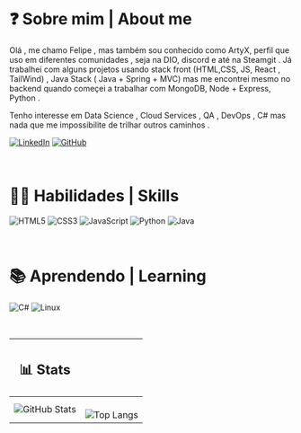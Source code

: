 # ❓ Sobre mim | About me  #

Olá , me chamo Felipe , mas também sou conhecido como ArtyX, perfil que uso em diferentes comunidades , seja na DIO, discord e até na Steamgit . Já trabalhei com alguns projetos usando stack front (HTML,CSS, JS, React , TailWind) , Java Stack ( Java + Spring + MVC)  mas me encontrei mesmo no backend quando começei a trabalhar com MongoDB, Node + Express, Python .

 Tenho interesse em Data Science , Cloud Services , QA , DevOps , C# mas nada que me impossibilite de trilhar outros caminhos .

[![LinkedIn](https://img.shields.io/badge/LinkedIn-000?style=for-the-badge&logo=linkedin&logoColor=0E76A8)](https://www.linkedin.com/in/felipe-e-cardoso/)
[![GitHub](https://img.shields.io/badge/GitHub-000?style=for-the-badge&logo=github&logoColor=white)](https://github.com/ArtyX7)

<br>

# 💪🏻 Habilidades | Skills

![HTML5](https://img.shields.io/badge/HTML5-000?style=for-the-badge&logo=html5)
![CSS3](https://img.shields.io/badge/CSS3-000?style=for-the-badge&logo=css3&logoColor=264CE4)
![JavaScript](https://img.shields.io/badge/JavaScript-000?style=for-the-badge&logo=javascript)
![Python](https://img.shields.io/badge/Python-000?style=for-the-badge&logo=python) 
![Java](https://img.shields.io/badge/Java-000?style=for-the-badge&logo=java)

<br>

# 📚 Aprendendo | Learning
  
![C#](https://img.shields.io/badge/C%23-000?style=for-the-badge&logo=c-sharp&logoColor=823085)
![Linux](https://img.shields.io/badge/Linux-000?style=for-the-badge&logo=linux&logoColor=FCC624)


<br> 

 | <h2> 📊 Stats </h2> ||
 |---|---|
 |![GitHub Stats](https://github-readme-stats.vercel.app/api?username=artyX7&theme=transparent&bg_color=000&border_color=30A3DC&show_icons=true&icon_color=30A3DC&title_color=E94D5F&text_color=FFF)| <br>![Top Langs](https://github-readme-stats-git-masterrstaa-rickstaa.vercel.app/api/top-langs/?username=ArtyX7&bg_color=000&border_color=30A3DC&title_color=E94D5F&text_color=FFF) |   